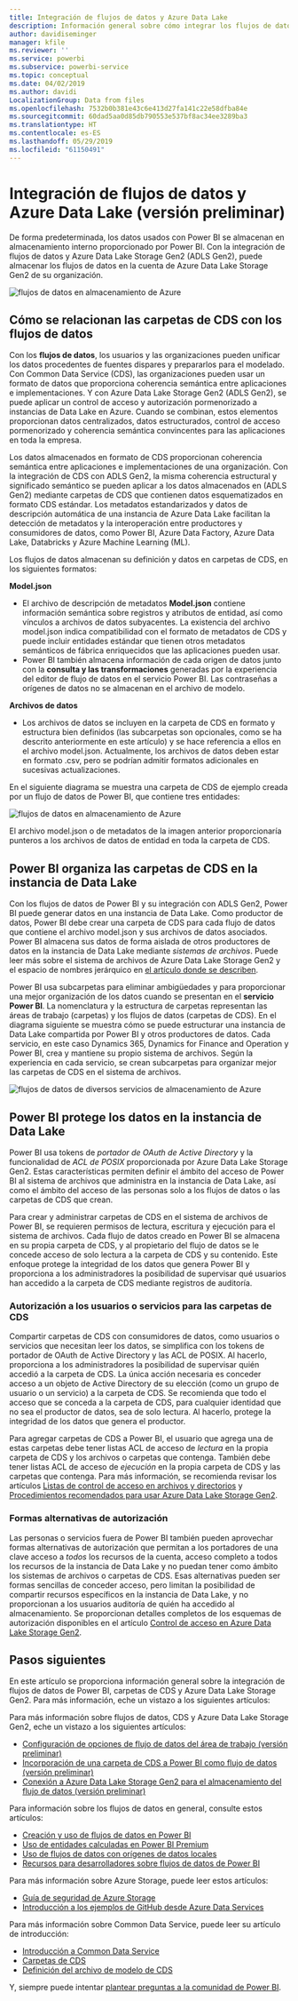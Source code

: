 ```yaml
---
title: Integración de flujos de datos y Azure Data Lake
description: Información general sobre cómo integrar los flujos de datos de Power BI con Azure Data Lake Storage Gen2
author: davidiseminger
manager: kfile
ms.reviewer: ''
ms.service: powerbi
ms.subservice: powerbi-service
ms.topic: conceptual
ms.date: 04/02/2019
ms.author: davidi
LocalizationGroup: Data from files
ms.openlocfilehash: 7532b0b381e43c6e413d27fa141c22e58dfba84e
ms.sourcegitcommit: 60dad5aa0d85db790553e537bf8ac34ee3289ba3
ms.translationtype: HT
ms.contentlocale: es-ES
ms.lasthandoff: 05/29/2019
ms.locfileid: "61150491"
---
```

# <a name="dataflows-and-azure-data-lake-integration-preview"></a>Integración de flujos de datos y Azure Data Lake (versión preliminar)

De forma predeterminada, los datos usados con Power BI se almacenan en almacenamiento interno proporcionado por Power BI. Con la integración de flujos de datos y Azure Data Lake Storage Gen2 (ADLS Gen2), puede almacenar los flujos de datos en la cuenta de Azure Data Lake Storage Gen2 de su organización. 

![flujos de datos en almacenamiento de Azure](media/service-dataflows-azure-data-lake-integration/dataflows-azure-integration_01.jpg)

## <a name="how-cdm-folders-relate-to-dataflows"></a>Cómo se relacionan las carpetas de CDS con los flujos de datos

Con los **flujos de datos**, los usuarios y las organizaciones pueden unificar los datos procedentes de fuentes dispares y prepararlos para el modelado. Con Common Data Service (CDS), las organizaciones pueden usar un formato de datos que proporciona coherencia semántica entre aplicaciones e implementaciones. Y con Azure Data Lake Storage Gen2 (ADLS Gen2), se puede aplicar un control de acceso y autorización pormenorizado a instancias de Data Lake en Azure. Cuando se combinan, estos elementos proporcionan datos centralizados, datos estructurados, control de acceso pormenorizado y coherencia semántica convincentes para las aplicaciones en toda la empresa.

Los datos almacenados en formato de CDS proporcionan coherencia semántica entre aplicaciones e implementaciones de una organización. Con la integración de CDS con ADLS Gen2, la misma coherencia estructural y significado semántico se pueden aplicar a los datos almacenados en (ADLS Gen2) mediante carpetas de CDS que contienen datos esquematizados en formato CDS estándar. Los metadatos estandarizados y datos de descripción automática de una instancia de Azure Data Lake facilitan la detección de metadatos y la interoperación entre productores y consumidores de datos, como Power BI, Azure Data Factory, Azure Data Lake, Databricks y Azure Machine Learning (ML). 

Los flujos de datos almacenan su definición y datos en carpetas de CDS, en los siguientes formatos:

**Model.json**
* El archivo de descripción de metadatos **Model.json** contiene información semántica sobre registros y atributos de entidad, así como vínculos a archivos de datos subyacentes. La existencia del archivo model.json indica compatibilidad con el formato de metadatos de CDS y puede incluir entidades estándar que tienen otros metadatos semánticos de fábrica enriquecidos que las aplicaciones pueden usar.
* Power BI también almacena información de cada origen de datos junto con la **consulta y las transformaciones** generadas por la experiencia del editor de flujo de datos en el servicio Power BI. Las contraseñas a orígenes de datos no se almacenan en el archivo de modelo.

**Archivos de datos**
* Los archivos de datos se incluyen en la carpeta de CDS en formato y estructura bien definidos (las subcarpetas son opcionales, como se ha descrito anteriormente en este artículo) y se hace referencia a ellos en el archivo model.json. Actualmente, los archivos de datos deben estar en formato .csv, pero se podrían admitir formatos adicionales en sucesivas actualizaciones. 

En el siguiente diagrama se muestra una carpeta de CDS de ejemplo creada por un flujo de datos de Power BI, que contiene tres entidades:

![flujos de datos en almacenamiento de Azure](media/service-dataflows-azure-data-lake-integration/dataflows-azure-integration_01.jpg)

El archivo model.json o de metadatos de la imagen anterior proporcionaría punteros a los archivos de datos de entidad en toda la carpeta de CDS.

## <a name="power-bi-organizes-cdm-folders-in-the-data-lake"></a>Power BI organiza las carpetas de CDS en la instancia de Data Lake

Con los flujos de datos de Power BI y su integración con ADLS Gen2, Power BI puede generar datos en una instancia de Data Lake. Como productor de datos, Power BI debe crear una carpeta de CDS para cada flujo de datos que contiene el archivo model.json y sus archivos de datos asociados. Power BI almacena sus datos de forma aislada de otros productores de datos en la instancia de Data Lake mediante *sistemas de archivos*. Puede leer más sobre el sistema de archivos de Azure Data Lake Storage Gen2 y el espacio de nombres jerárquico en [el artículo donde se describen](https://docs.microsoft.com/azure/storage/data-lake-storage/namespace).

Power BI usa subcarpetas para eliminar ambigüedades y para proporcionar una mejor organización de los datos cuando se presentan en el **servicio Power BI**. La nomenclatura y la estructura de carpetas representan las áreas de trabajo (carpetas) y los flujos de datos (carpetas de CDS). En el diagrama siguiente se muestra cómo se puede estructurar una instancia de Data Lake compartida por Power BI y otros productores de datos. Cada servicio, en este caso Dynamics 365, Dynamics for Finance and Operation y Power BI, crea y mantiene su propio sistema de archivos. Según la experiencia en cada servicio, se crean subcarpetas para organizar mejor las carpetas de CDS en el sistema de archivos. 

![flujos de datos de diversos servicios de almacenamiento de Azure](media/service-dataflows-azure-data-lake-integration/dataflows-azure-integration_02.jpg)

## <a name="power-bi-protects-data-in-the-data-lake"></a>Power BI protege los datos en la instancia de Data Lake

Power BI usa tokens de *portador de OAuth de Active Directory* y la funcionalidad de *ACL de POSIX* proporcionada por Azure Data Lake Storage Gen2. Estas características permiten definir el ámbito del acceso de Power BI al sistema de archivos que administra en la instancia de Data Lake, así como el ámbito del acceso de las personas solo a los flujos de datos o las carpetas de CDS que crean. 

Para crear y administrar carpetas de CDS en el sistema de archivos de Power BI, se requieren permisos de lectura, escritura y ejecución para el sistema de archivos. Cada flujo de datos creado en Power BI se almacena en su propia carpeta de CDS, y al propietario del flujo de datos se le concede acceso de solo lectura a la carpeta de CDS y su contenido. Este enfoque protege la integridad de los datos que genera Power BI y proporciona a los administradores la posibilidad de supervisar qué usuarios han accedido a la carpeta de CDS mediante registros de auditoría. 

### <a name="authorizing-users-or-services-for-cdm-folders"></a>Autorización a los usuarios o servicios para las carpetas de CDS

Compartir carpetas de CDS con consumidores de datos, como usuarios o servicios que necesitan leer los datos, se simplifica con los tokens de portador de OAuth de Active Directory y las ACL de POSIX. Al hacerlo, proporciona a los administradores la posibilidad de supervisar quién accedió a la carpeta de CDS. La única acción necesaria es conceder acceso a un objeto de Active Directory de su elección (como un grupo de usuario o un servicio) a la carpeta de CDS. Se recomienda que todo el acceso que se conceda a la carpeta de CDS, para cualquier identidad que no sea el productor de datos, sea de solo lectura. Al hacerlo, protege la integridad de los datos que genera el productor.

Para agregar carpetas de CDS a Power BI, el usuario que agrega una de estas carpetas debe tener listas ACL de acceso de *lectura* en la propia carpeta de CDS y los archivos o carpetas que contenga. También debe tener listas ACL de acceso de *ejecución* en la propia carpeta de CDS y las carpetas que contenga. Para más información, se recomienda revisar los artículos [Listas de control de acceso en archivos y directorios](https://docs.microsoft.com/azure/storage/blobs/data-lake-storage-access-control#access-control-lists-on-files-and-directories) y [Procedimientos recomendados para usar Azure Data Lake Storage Gen2](https://docs.microsoft.com/azure/storage/blobs/data-lake-storage-best-practices).


### <a name="alternative-forms-of-authorization"></a>Formas alternativas de autorización

Las personas o servicios fuera de Power BI también pueden aprovechar formas alternativas de autorización que permitan a los portadores de una clave acceso a *todos* los recursos de la cuenta, acceso completo a todos los recursos de la instancia de Data Lake y no puedan tener como ámbito los sistemas de archivos o carpetas de CDS. Esas alternativas pueden ser formas sencillas de conceder acceso, pero limitan la posibilidad de compartir recursos específicos en la instancia de Data Lake, y no proporcionan a los usuarios auditoría de quién ha accedido al almacenamiento. Se proporcionan detalles completos de los esquemas de autorización disponibles en el artículo [Control de acceso en Azure Data Lake Storage Gen2](https://docs.microsoft.com/azure/storage/blobs/data-lake-storage-access-control
).


## <a name="next-steps"></a>Pasos siguientes

En este artículo se proporciona información general sobre la integración de flujos de datos de Power BI, carpetas de CDS y Azure Data Lake Storage Gen2. Para más información, eche un vistazo a los siguientes artículos:

Para más información sobre flujos de datos, CDS y Azure Data Lake Storage Gen2, eche un vistazo a los siguientes artículos:

* [Configuración de opciones de flujo de datos del área de trabajo (versión preliminar)](service-dataflows-configure-workspace-storage-settings.md)
* [Incorporación de una carpeta de CDS a Power BI como flujo de datos (versión preliminar)](service-dataflows-add-cdm-folder.md)
* [Conexión a Azure Data Lake Storage Gen2 para el almacenamiento del flujo de datos (versión preliminar)](service-dataflows-connect-azure-data-lake-storage-gen2.md)

Para información sobre los flujos de datos en general, consulte estos artículos:

* [Creación y uso de flujos de datos en Power BI](service-dataflows-create-use.md)
* [Uso de entidades calculadas en Power BI Premium](service-dataflows-computed-entities-premium.md)
* [Uso de flujos de datos con orígenes de datos locales](service-dataflows-on-premises-gateways.md)
* [Recursos para desarrolladores sobre flujos de datos de Power BI](service-dataflows-developer-resources.md)

Para más información sobre Azure Storage, puede leer estos artículos:
* [Guía de seguridad de Azure Storage](https://docs.microsoft.com/azure/storage/common/storage-security-guide)
* [Introducción a los ejemplos de GitHub desde Azure Data Services](https://aka.ms/cdmadstutorial)

Para más información sobre Common Data Service, puede leer su artículo de introducción:
* [Introducción a Common Data Service](https://docs.microsoft.com/powerapps/common-data-model/overview)
* [Carpetas de CDS](https://go.microsoft.com/fwlink/?linkid=2045304)
* [Definición del archivo de modelo de CDS](https://go.microsoft.com/fwlink/?linkid=2045521)

Y, siempre puede intentar [plantear preguntas a la comunidad de Power BI](http://community.powerbi.com/).
